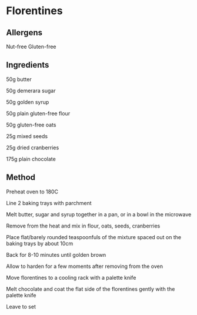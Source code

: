 Florentines
===========

Allergens
---------

Nut-free
Gluten-free


Ingredients
-----------

50g butter

50g demerara sugar

50g golden syrup

50g plain gluten-free flour

50g gluten-free oats

25g mixed seeds

25g dried cranberries

175g plain chocolate


Method
------

Preheat oven to 180C

Line 2 baking trays with parchment

Melt butter, sugar and syrup together in a pan, or in a bowl in the microwave

Remove from the heat and mix in flour, oats, seeds, cranberries

Place flat/barely rounded teaspoonfuls of the mixture spaced out on the baking trays by about 10cm

Back for 8-10 minutes until golden brown

Allow to harden for a few moments after removing from the oven

Move florentines to a cooling rack with a palette knife

Melt chocolate and coat the flat side of the florentines gently with the palette knife

Leave to set

